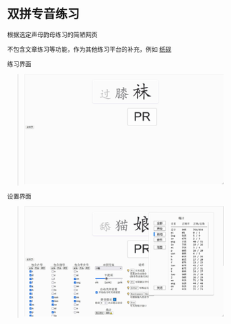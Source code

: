 # 双拼专音练习

根据选定声母韵母练习的简陋网页

不包含文章练习等功能，作为其他练习平台的补充，例如 [纸砚](https://github.com/Yidadaa/shuangpin)

练习界面
> ![练习界面](https://github.com/byzod/PinYinLianXi/blob/main/screenshot/R_3.jpg)

设置界面
> ![设置界面](https://github.com/byzod/PinYinLianXi/blob/main/screenshot/R_4.jpg)
